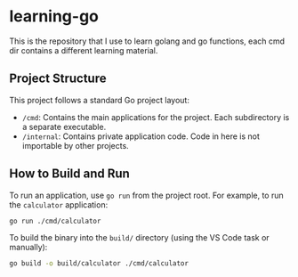 # learning-go

This is the repository that I use to learn golang and go functions, each cmd dir contains a different learning material.

## Project Structure

This project follows a standard Go project layout:

-   `/cmd`: Contains the main applications for the project. Each subdirectory is a separate executable.
-   `/internal`: Contains private application code. Code in here is not importable by other projects.

## How to Build and Run

To run an application, use `go run` from the project root. For example, to run the `calculator` application:

```sh
go run ./cmd/calculator
```

To build the binary into the `build/` directory (using the VS Code task or manually):
```sh
go build -o build/calculator ./cmd/calculator
```
